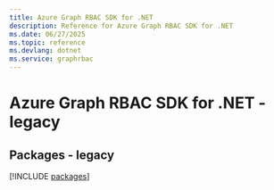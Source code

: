 ```yaml
---
title: Azure Graph RBAC SDK for .NET
description: Reference for Azure Graph RBAC SDK for .NET
ms.date: 06/27/2025
ms.topic: reference
ms.devlang: dotnet
ms.service: graphrbac
---
```

# Azure Graph RBAC SDK for .NET - legacy
## Packages - legacy
[!INCLUDE [packages](graph-rbac-index.md)]
